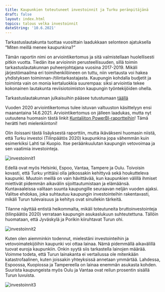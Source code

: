 ```yaml
---
title: Kaupunkien toteutuneet investoinnit ja Turku peränpitäjänä
draft: false
layout: index.html
topics: talous velka investoinnit
dateString: '10.6.2021'
---
```


Tarkastuslautakunta tuottaa vuosittain laadukkaan selonteon ajatuksella “Miten meillä menee kaupunkina?”

Tämän raportin nimi on arviointikertomus ja sitä valmistellaan huolellisesti pitkin vuotta. Tiedän itse arvioinnin perusteellisuuden, sillä toimin tarkastuslautakunnan puheenjohtajana vuosina 2017-2019. Mikäli järjestömaailma eri toimihenkilöineen on tuttu, niin vertausta voi hakea yhdistyksen toiminnan-/tilintarkastajasta. Kaupungin kohdalla budjetit ja toiminta vain on monia kertaluokkia suurempaa: siksi arviointia tekee kokonainen lautakunta reviisiotoimiston kaupungin työntekijöiden ohella.

Tarkastuslautakunnan julkaisuihin pääsee tutustumaan [täällä](https://www.turku.fi/tarkastuslautakunnanjulkaisut)

Vuoden 2020 arviointikertomus tulee istuvan valtuuston käsittelyyn ensi maanantaina 14.6.2021. Arviointikertomus on jälleen laadukas, mutta nyt uutuutena huomasin tästä linkit [Kuntaliiton PowerBI-raportteihin](
https://app.powerbi.com/view?r=eyJrIjoiNWMwYzJlYjktMjBiOC00NzAyLTg1ZmEtNzBiMGI3ZDMxNzQzIiwidCI6IjQzNmU1ZDYxLTFhZGEtNDM4ZS05MDFjLTVlNzM5OGE1MWMxZiIsImMiOjh9)! Tämä herätti heti mielenkiintoni!

Olin iloissani tästä lisäyksestä raporttiin, mutta ikäväkseni huomasin niistä, että Turku investoi (Tilinpäätös 2020) kaupunkina jopa vähemmän kuin esimerkiksi Lahti tai Kuopio. Itse peräänkuulutan kaupungin vetovoimaa ja sen vaatimia investointeja. 

![investoinnit1](/assets/investoinnit1.jpg)

Edellä ovat myös Helsinki, Espoo, Vantaa, Tampere ja Oulu. Toivoisin kovasti, että Turku yrittäisi olla jatkossakin kehittyvä sekä houkutteleva kaupunki. Muutoin meillä on vain hävittävää, kun kaupunkien välillä ihmiset miettivät pidemmän aikavälin sijoittautumistaan ja elämäänsä. Kuntavaaleissa valitaan suunta kaupungille seuraavan neljän vuoden ajaksi. Valitse ehdokas, joka suhtautuu kaupungin investointeihin rakentavasti, mikäli Turun tulevaisuus ja kehitys ovat sinullekin tärkeitä.

Tilanne näyttää entistä heikommalta, mikäli toteutuneita bruttoinvestointeja (tilinpäätös 2020) verrataan kaupungin asukaslukuun suhteutettuna. Tällöin huomataan, että Jyväskylä ja Porikin kiiruhtavat Turun ohi.


![investoinnit2](/assets/investoinnit2.jpg)

Kuten olen aiemminkin todennut, mielestäni investointeihin ja vetovoimatekijöihin kaupunki voi ottaa lainaa. Nämä pidemmällä aikavälillä tuovat euroja kaupunkiin. Onkin syytä siis tarkastella lainojen määrää. Voimme todeta, että Turun lainakanta ei vertailussa ole mitenkään katastrofaalinen, kuten joissakin yhteyksissä annetaan ymmärtää. Lahdessa, Espoossa, Kuopiossa ja Tampereella on lainaa enemmän asukasta kohden. Suurista kaupungeista myös Oulu ja Vantaa ovat reilun prosentin sisällä Turun luvuista.

![investoinnit3](/assets/investoinnit3.jpg)
